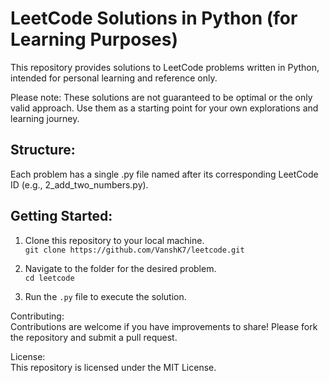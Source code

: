 # LeetCode Solutions in Python (for Learning Purposes)

This repository provides solutions to LeetCode problems written in Python, intended for personal learning and reference only.  

Please note: These solutions are not guaranteed to be optimal or the only valid approach. Use them as a starting point for your own explorations and learning journey.

## Structure:
Each problem has a single .py file named after its corresponding LeetCode ID (e.g., 2_add_two_numbers.py).

## Getting Started:
1. Clone this repository to your local machine.  
    ```git clone https://github.com/VanshK7/leetcode.git```  

2. Navigate to the folder for the desired problem.  
    ```cd leetcode```

3. Run the `.py` file to execute the solution.  

Contributing:  
Contributions are welcome if you have improvements to share! Please fork the repository   and submit a pull request.  

License:  
This repository is licensed under the MIT License.  

